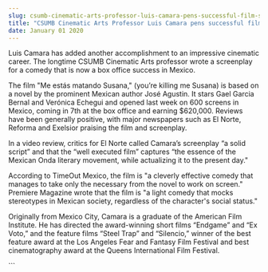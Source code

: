 ```yaml
---
slug: csumb-cinematic-arts-professor-luis-camara-pens-successful-film-screenplay-
title: "CSUMB Cinematic Arts Professor Luis Camara pens successful film screenplay "
date: January 01 2020
---
```


 
<p>
  Luis Camara has added another accomplishment to an impressive cinematic
  career. The longtime CSUMB Cinematic Arts professor wrote a screenplay for a
  comedy that is now a box office success in Mexico.
</p>
<p>
  The film "Me estás matando Susana," &#40;you’re killing me Susana&#41; is
  based on a novel by the prominent Mexican author José Agustin. It stars Gael
  Garcia Bernal and Verónica Echegui and opened last week on 600 screens in
  Mexico, coming in 7th at the box office and earning $620,000. Reviews have
  been generally positive, with major newspapers such as El Norte, Reforma and
  Exelsior praising the film and screenplay.
</p>
<p>
  In a video review, critics for El Norte called Camara’s screenplay “a solid
  script” and that the “well executed film” captures “the essence of the Mexican
  Onda literary movement, while actualizing it to the present day."
</p>
<p>
  According to TimeOut Mexico, the film is "a cleverly effective comedy that
  manages to take only the necessary from the novel to work on screen." Premiere
  Magazine wrote that the film is "a light comedy that mocks stereotypes in
  Mexican society, regardless of the character's social status."
</p>
<p>
  Originally from Mexico City, Camara is a graduate of the American Film
  Institute. He has directed the award&#45;winning short films “Endgame” and “Ex
  Voto,” and the feature films “Steel Trap” and “Silencio,” winner of the best
  feature award at the Los Angeles Fear and Fantasy Film Festival and best
  cinematography award at the Queens International Film Festival.
</p>
```

